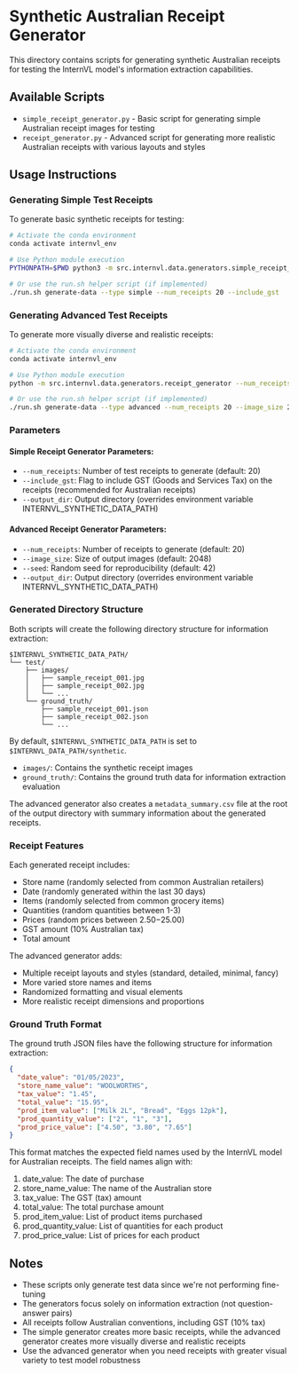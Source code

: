 # Synthetic Australian Receipt Generator

This directory contains scripts for generating synthetic Australian receipts for testing the InternVL model's information extraction capabilities.

## Available Scripts

- `simple_receipt_generator.py` - Basic script for generating simple Australian receipt images for testing
- `receipt_generator.py` - Advanced script for generating more realistic Australian receipts with various layouts and styles

## Usage Instructions

### Generating Simple Test Receipts

To generate basic synthetic receipts for testing:

```bash
# Activate the conda environment
conda activate internvl_env

# Use Python module execution
PYTHONPATH=$PWD python3 -m src.internvl.data.generators.simple_receipt_generator --num_receipts 20 --include_gst

# Or use the run.sh helper script (if implemented)
./run.sh generate-data --type simple --num_receipts 20 --include_gst
```

### Generating Advanced Test Receipts

To generate more visually diverse and realistic receipts:

```bash
# Activate the conda environment
conda activate internvl_env

# Use Python module execution
python -m src.internvl.data.generators.receipt_generator --num_receipts 20 --image_size 2048

# Or use the run.sh helper script (if implemented)
./run.sh generate-data --type advanced --num_receipts 20 --image_size 2048
```

### Parameters

#### Simple Receipt Generator Parameters:
- `--num_receipts`: Number of test receipts to generate (default: 20)
- `--include_gst`: Flag to include GST (Goods and Services Tax) on the receipts (recommended for Australian receipts)
- `--output_dir`: Output directory (overrides environment variable INTERNVL_SYNTHETIC_DATA_PATH)

#### Advanced Receipt Generator Parameters:
- `--num_receipts`: Number of receipts to generate (default: 20)
- `--image_size`: Size of output images (default: 2048)
- `--seed`: Random seed for reproducibility (default: 42)
- `--output_dir`: Output directory (overrides environment variable INTERNVL_SYNTHETIC_DATA_PATH)

### Generated Directory Structure

Both scripts will create the following directory structure for information extraction:

```
$INTERNVL_SYNTHETIC_DATA_PATH/
└── test/
    ├── images/
    │   ├── sample_receipt_001.jpg
    │   ├── sample_receipt_002.jpg
    │   └── ...
    └── ground_truth/
        ├── sample_receipt_001.json
        ├── sample_receipt_002.json
        └── ...
```

By default, `$INTERNVL_SYNTHETIC_DATA_PATH` is set to `$INTERNVL_DATA_PATH/synthetic`.

- `images/`: Contains the synthetic receipt images
- `ground_truth/`: Contains the ground truth data for information extraction evaluation

The advanced generator also creates a `metadata_summary.csv` file at the root of the output directory with summary information about the generated receipts.

### Receipt Features

Each generated receipt includes:
- Store name (randomly selected from common Australian retailers)
- Date (randomly generated within the last 30 days)
- Items (randomly selected from common grocery items)
- Quantities (random quantities between 1-3)
- Prices (random prices between $2.50-$25.00)
- GST amount (10% Australian tax)
- Total amount

The advanced generator adds:
- Multiple receipt layouts and styles (standard, detailed, minimal, fancy)
- More varied store names and items
- Randomized formatting and visual elements
- More realistic receipt dimensions and proportions

### Ground Truth Format

The ground truth JSON files have the following structure for information extraction:

```json
{
  "date_value": "01/05/2023",
  "store_name_value": "WOOLWORTHS",
  "tax_value": "1.45",
  "total_value": "15.95",
  "prod_item_value": ["Milk 2L", "Bread", "Eggs 12pk"],
  "prod_quantity_value": ["2", "1", "3"],
  "prod_price_value": ["4.50", "3.80", "7.65"]
}
```

This format matches the expected field names used by the InternVL model for Australian receipts. The field names align with:
1. date_value: The date of purchase
2. store_name_value: The name of the Australian store
3. tax_value: The GST (tax) amount
4. total_value: The total purchase amount
5. prod_item_value: List of product items purchased
6. prod_quantity_value: List of quantities for each product
7. prod_price_value: List of prices for each product

## Notes

- These scripts only generate test data since we're not performing fine-tuning
- The generators focus solely on information extraction (not question-answer pairs)
- All receipts follow Australian conventions, including GST (10% tax)
- The simple generator creates more basic receipts, while the advanced generator creates more visually diverse and realistic receipts
- Use the advanced generator when you need receipts with greater visual variety to test model robustness